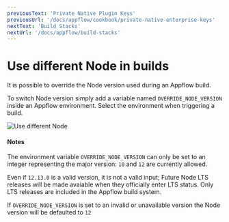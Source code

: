 ```yaml
---
previousText: 'Private Native Plugin Keys'
previousUrl: '/docs/appflow/cookbook/private-native-enterprise-keys'
nextText: 'Build Stacks'
nextUrl: '/docs/appflow/build-stacks'
---
```


# Use different Node in builds

It is possible to override the Node version used during an Appflow build.

To switch Node version simply add a variable named `OVERRIDE_NODE_VERSION` inside an Appflow environment. Select the  environment when triggering a build.

![Use different Node](/docs/assets/img/appflow/cookbook/switch-node-version.png)

#### Notes

The environment variable `OVERRIDE_NODE_VERSION` can only be set 
to an integer representing the major version: `10` and `12` are currently allowed. 

Even if `12.13.0` is a valid version, it is not a valid input; Future Node LTS releases will be made avaiable when they officially enter LTS status. Only LTS releases are included in the Appflow build system. 

If `OVERRIDE_NODE_VERSION` is set to an invalid or unavailable version the Node version will be defaulted to `12`
